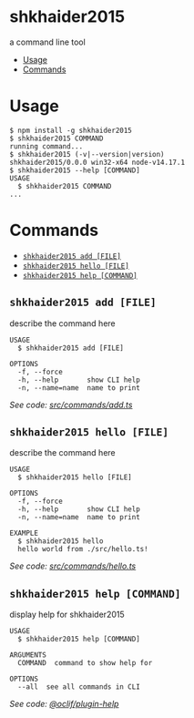 shkhaider2015
=============

a command line tool

<!-- toc -->
* [Usage](#usage)
* [Commands](#commands)
<!-- tocstop -->
# Usage
<!-- usage -->
```sh-session
$ npm install -g shkhaider2015
$ shkhaider2015 COMMAND
running command...
$ shkhaider2015 (-v|--version|version)
shkhaider2015/0.0.0 win32-x64 node-v14.17.1
$ shkhaider2015 --help [COMMAND]
USAGE
  $ shkhaider2015 COMMAND
...
```
<!-- usagestop -->
# Commands
<!-- commands -->
* [`shkhaider2015 add [FILE]`](#shkhaider2015-add-file)
* [`shkhaider2015 hello [FILE]`](#shkhaider2015-hello-file)
* [`shkhaider2015 help [COMMAND]`](#shkhaider2015-help-command)

## `shkhaider2015 add [FILE]`

describe the command here

```
USAGE
  $ shkhaider2015 add [FILE]

OPTIONS
  -f, --force
  -h, --help       show CLI help
  -n, --name=name  name to print
```

_See code: [src/commands/add.ts](https://github.com/shkhaider2015/cli_shkhaider2015/blob/v0.0.0/src/commands/add.ts)_

## `shkhaider2015 hello [FILE]`

describe the command here

```
USAGE
  $ shkhaider2015 hello [FILE]

OPTIONS
  -f, --force
  -h, --help       show CLI help
  -n, --name=name  name to print

EXAMPLE
  $ shkhaider2015 hello
  hello world from ./src/hello.ts!
```

_See code: [src/commands/hello.ts](https://github.com/shkhaider2015/cli_shkhaider2015/blob/v0.0.0/src/commands/hello.ts)_

## `shkhaider2015 help [COMMAND]`

display help for shkhaider2015

```
USAGE
  $ shkhaider2015 help [COMMAND]

ARGUMENTS
  COMMAND  command to show help for

OPTIONS
  --all  see all commands in CLI
```

_See code: [@oclif/plugin-help](https://github.com/oclif/plugin-help/blob/v3.2.3/src/commands/help.ts)_
<!-- commandsstop -->
